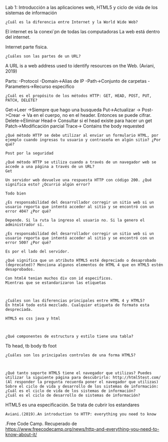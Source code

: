 Lab 1: Introducción a las aplicaciones web, HTML5 y ciclo de vida de los sistemas de información 


    ¿Cuál es la diferencia entre Internet y la World Wide Web?

El internet es la conexi´pn de todas las computadoras
La web está dentro del internet.

Internet parte fisica.

    ¿Cuáles son las partes de un URL?

A URL is a web address used to identify resources on the Web. (Aviani, 2019)

Parts:
-Protocol
-Domain->Alias de IP
-Path->Conjunto de carpetas
-Parameters->Recurso especifico

    ¿Cuál es el propósito de los métodos HTTP: GET, HEAD, POST, PUT, PATCH, DELETE?

Get->Leer ->Siempre que hago una busqueda
Put->Actualizar -> 
Post->Crear -> Va en el cuerpo, no en el header. Entonces se puede cifrar.
Delete->Eliminar
Head-> Consultar si el head existe para hacer un get
Patch->Modificación parcial
Trace-> Contains the body requested


    ¿Qué método HTTP se debe utilizar al enviar un formulario HTML, por ejemplo cuando ingresas tu usuario y contraseña en algún sitio? ¿Por qué?

    Post por la seguridad

    ¿Qué método HTTP se utiliza cuando a través de un navegador web se accede a una página a través de un URL?
    Get

    Un servidor web devuelve una respuesta HTTP con código 200. ¿Qué significa esto? ¿Ocurrió algún error?

    Todo bien

    ¿Es responsabilidad del desarrollador corregir un sitio web si un usuario reporta que intentó acceder al sitio y se encontró con un error 404? ¿Por qué?

    Depende. Si la ruta la ingreso el usuario no. Si la genero el administrador sí.

    ¿Es responsabilidad del desarrollador corregir un sitio web si un usuario reporta que intentó acceder al sitio y se encontró con un error 500? ¿Por qué?
    
    Es por el lado del servidor.

    ¿Qué significa que un atributo HTML5 esté depreciado o desaprobado (deprecated)? Menciona algunos elementos de HTML 4 que en HTML5 estén desaprobados.

    Con html4 tenian muchos div con id especificos.
    Mientras que se estandarizaron las etiquetas



    ¿Cuáles son las diferencias principales entre HTML 4 y HTML5?
    En html4 todo está mezclado. Cualquier etiqueta de formato esta despreciada.

    HTML5 es css java y html



    ¿Qué componentes de estructura y estilo tiene una tabla?

Tb head,
tb body
tb foot


    ¿Cuáles son los principales controles de una forma HTML5?



    ¿Qué tanto soporte HTML5 tiene el navegador que utilizas? Puedes utilizar la siguiente página para descubrirlo: http://html5test.com/ (Al responder la pregunta recuerda poner el navegador que utilizas)
    Sobre el ciclo de vida y desarrollo de los sistemas de información:
    ¿Cuál es el ciclo de vida de los sistemas de información?
    ¿Cuál es el ciclo de desarrollo de sistemas de información?

HTML5 es una especificación. Se trata de cubrir los estandares



    Aviani.(2019).An introduction to HTTP: everything you need to know
.Free Code Camp. Recuperado de https://www.freecodecamp.org/news/http-and-everything-you-need-to-know-about-it/